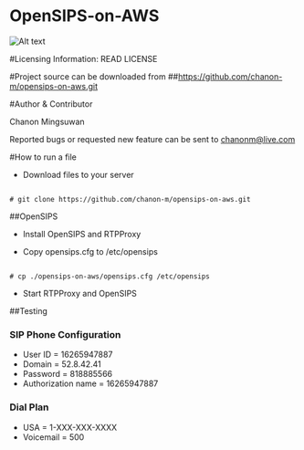 # OpenSIPS-on-AWS

![Alt text](http://www.icalleasy.com/images/opensips-aws.png "OpenSIPS on AMAZON EC2") 

#Licensing Information: READ LICENSE

#Project source can be downloaded from
##https://github.com/chanon-m/opensips-on-aws.git

#Author & Contributor

Chanon Mingsuwan

Reported bugs or requested new feature can be sent to chanonm@live.com

#How to run a file
* Download files to your server

```

# git clone https://github.com/chanon-m/opensips-on-aws.git

```

##OpenSIPS

* Install OpenSIPS and RTPProxy

* Copy opensips.cfg to /etc/opensips

```

# cp ./opensips-on-aws/opensips.cfg /etc/opensips

```

* Start RTPProxy and OpenSIPS

##Testing

### SIP Phone Configuration
  * User ID = 16265947887
  * Domain = 52.8.42.41
  * Password = 818885566
  * Authorization name = 16265947887
### Dial Plan
  * USA = 1-XXX-XXX-XXXX 
  * Voicemail = 500
